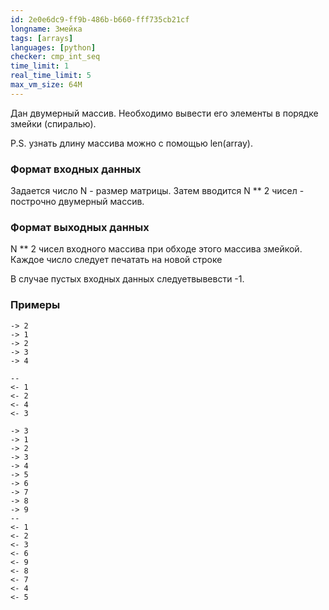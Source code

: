 ```yaml
---
id: 2e0e6dc9-ff9b-486b-b660-fff735cb21cf
longname: Змейка
tags: [arrays]
languages: [python]
checker: cmp_int_seq
time_limit: 1
real_time_limit: 5
max_vm_size: 64M
---
```


Дан двумерный массив. Необходимо вывести его элементы в порядке змейки (спиралью). 

P.S. узнать длину массива можно с помощью len(array).

### Формат входных данных

Задается число N - размер матрицы. Затем вводится N ** 2 чисел - построчно двумерный массив. 

### Формат выходных данных

N ** 2 чисел входного массива при обходе этого массива змейкой. Каждое число следует печатать на новой строке

В случае пустых входных данных следуетвывевсти -1.

### Примеры

```
-> 2
-> 1 
-> 2
-> 3
-> 4
 
--
<- 1 
<- 2
<- 4
<- 3
```

```
-> 3
-> 1
-> 2
-> 3
-> 4
-> 5
-> 6
-> 7
-> 8
-> 9
--
<- 1
<- 2
<- 3
<- 6
<- 9
<- 8
<- 7
<- 4
<- 5

```
